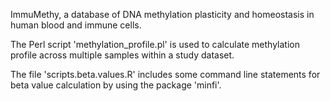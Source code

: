 ImmuMethy, a database of DNA methylation plasticity and homeostasis in human blood and immune cells. 

The Perl script 'methylation_profile.pl' is used to calculate methylation profile across multiple samples within a study dataset.

The file 'scripts.beta.values.R' includes some command line statements for beta value calculation by using the package 'minfi'.
